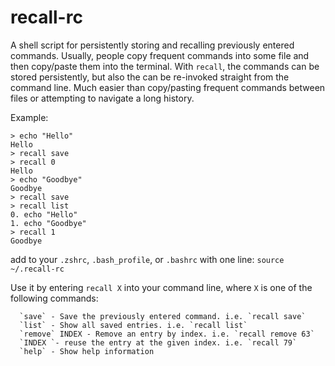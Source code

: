 # recall-rc
A shell script for persistently storing and recalling previously entered commands. Usually, people copy frequent commands into some file and then copy/paste them into the terminal. With `recall`, the commands can be stored persistently, but also the can be re-invoked straight from the command line. Much easier than copy/pasting frequent commands between files or attempting to navigate a long history.

Example:

```
> echo "Hello"
Hello
> recall save
> recall 0
Hello
> echo "Goodbye"
Goodbye
> recall save
> recall list
0. echo "Hello"
1. echo "Goodbye"
> recall 1
Goodbye
```

add to your `.zshrc`, `.bash_profile`, or `.bashrc` with one line: `source ~/.recall-rc`

Use it by entering `recall X` into your command line, where `X` is one of the following commands:

      `save` - Save the previously entered command. i.e. `recall save`
      `list` - Show all saved entries. i.e. `recall list`
      `remove` INDEX - Remove an entry by index. i.e. `recall remove 63`
      `INDEX `- reuse the entry at the given index. i.e. `recall 79`
      `help` - Show help information
